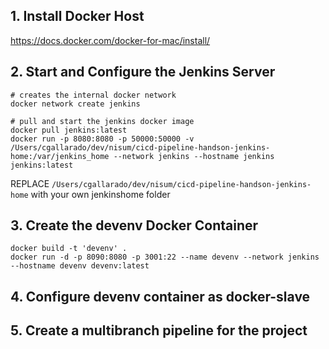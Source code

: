 ## 1. Install Docker Host

https://docs.docker.com/docker-for-mac/install/

## 2. Start and Configure the Jenkins Server

```
# creates the internal docker network
docker network create jenkins

# pull and start the jenkins docker image
docker pull jenkins:latest
docker run -p 8080:8080 -p 50000:50000 -v /Users/cgallarado/dev/nisum/cicd-pipeline-handson-jenkins-home:/var/jenkins_home --network jenkins --hostname jenkins jenkins:latest
```

REPLACE `/Users/cgallarado/dev/nisum/cicd-pipeline-handson-jenkins-home` with your own jenkinshome folder 

## 3. Create the devenv Docker Container

```
docker build -t 'devenv' . 
docker run -d -p 8090:8080 -p 3001:22 --name devenv --network jenkins --hostname devenv devenv:latest
```

## 4. Configure devenv container as docker-slave

## 5. Create a multibranch pipeline for the project

